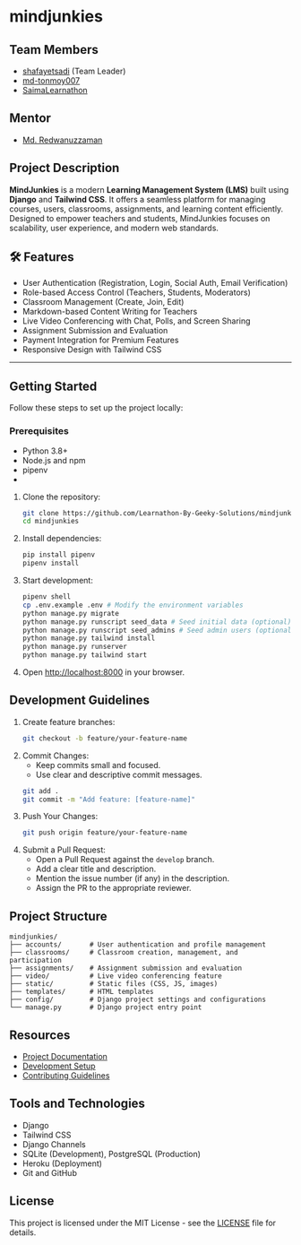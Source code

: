# mindjunkies

## Team Members
- [shafayetsadi](https://github.com/Shafayetsadi/)  (Team Leader)
- [md-tonmoy007](https://github.com/md-tonmoy007)
- [SaimaLearnathon](https://github.com/SaimaLearnathon)

## Mentor
- [Md. Redwanuzzaman](https://github.com/redwanuzzaman)

## Project Description
**MindJunkies** is a modern **Learning Management System (LMS)** built using **Django** and **Tailwind CSS**. It offers a seamless platform for managing courses, users, classrooms, assignments, and learning content efficiently. Designed to empower teachers and students, MindJunkies focuses on scalability, user experience, and modern web standards.

## 🛠️ Features
- User Authentication (Registration, Login, Social Auth, Email Verification)
- Role-based Access Control (Teachers, Students, Moderators)
- Classroom Management (Create, Join, Edit)
- Markdown-based Content Writing for Teachers
- Live Video Conferencing with Chat, Polls, and Screen Sharing
- Assignment Submission and Evaluation
- Payment Integration for Premium Features
- Responsive Design with Tailwind CSS

---

## Getting Started

Follow these steps to set up the project locally:

### Prerequisites
- Python 3.8+
- Node.js and npm
- pipenv
- 
1. Clone the repository:
    ```sh
    git clone https://github.com/Learnathon-By-Geeky-Solutions/mindjunkies
    cd mindjunkies
    ```
2. Install dependencies:
    ```sh
    pip install pipenv
    pipenv install
    ```
3. Start development:
    ```sh
    pipenv shell
    cp .env.example .env # Modify the environment variables
    python manage.py migrate
    python manage.py runscript seed_data # Seed initial data (optional)
    python manage.py runscript seed_admins # Seed admin users (optional)
    python manage.py tailwind install
    python manage.py runserver
    python manage.py tailwind start
    ```
4. Open [http://localhost:8000](http://localhost:8000) in your browser.

## Development Guidelines
1. Create feature branches:
    ```sh
    git checkout -b feature/your-feature-name
    ```
2. Commit Changes:
   - Keep commits small and focused.
   - Use clear and descriptive commit messages.
    ```sh
    git add .
    git commit -m "Add feature: [feature-name]"
    ```
3. Push Your Changes:
    ```sh
    git push origin feature/your-feature-name
    ```
4. Submit a Pull Request:
    - Open a Pull Request against the `develop` branch.
    - Add a clear title and description.
    - Mention the issue number (if any) in the description.
    - Assign the PR to the appropriate reviewer.

## Project Structure

```plaintext
mindjunkies/
├── accounts/       # User authentication and profile management
├── classrooms/     # Classroom creation, management, and participation
├── assignments/    # Assignment submission and evaluation
├── video/          # Live video conferencing feature
├── static/         # Static files (CSS, JS, images)
├── templates/      # HTML templates
├── config/         # Django project settings and configurations
└── manage.py       # Django project entry point
```

## Resources
- [Project Documentation](docs/)
- [Development Setup](docs/setup.md)
- [Contributing Guidelines](CONTRIBUTING.md)

## Tools and Technologies
- Django
- Tailwind CSS
- Django Channels
- SQLite (Development), PostgreSQL (Production)
- Heroku (Deployment)
- Git and GitHub

## License
This project is licensed under the MIT License - see the [LICENSE](LICENSE) file for details.